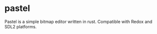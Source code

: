 # pastel
Pastel is a simple bitmap editor written in rust.  Compatible with Redox and SDL2 platforms.
